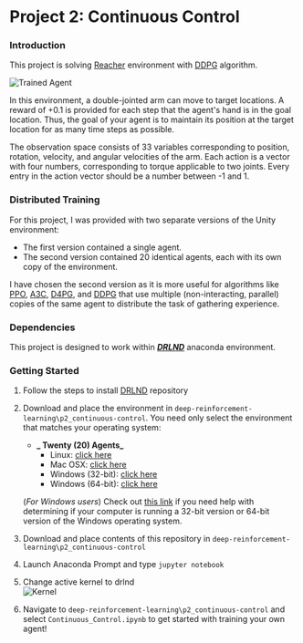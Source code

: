 [//]: # (Image References)

[image1]: https://user-images.githubusercontent.com/10624937/43851024-320ba930-9aff-11e8-8493-ee547c6af349.gif "Trained Agent"
[image2]: https://user-images.githubusercontent.com/10624937/42386929-76f671f0-8106-11e8-9376-f17da2ae852e.png "Kernel"


# Project 2: Continuous Control

### Introduction

This project is solving [Reacher](https://github.com/Unity-Technologies/ml-agents/blob/master/docs/Learning-Environment-Examples.md#reacher) environment with [DDPG](https://towardsdatascience.com/deep-deterministic-policy-gradients-explained-2d94655a9b7b) algorithm.

![Trained Agent][image1]

In this environment, a double-jointed arm can move to target locations. A reward of +0.1 is provided for each step that the agent's hand is in the goal location. Thus, the goal of your agent is to maintain its position at the target location for as many time steps as possible.

The observation space consists of 33 variables corresponding to position, rotation, velocity, and angular velocities of the arm. Each action is a vector with four numbers, corresponding to torque applicable to two joints. Every entry in the action vector should be a number between -1 and 1.

### Distributed Training

For this project, I was provided with two separate versions of the Unity environment:
- The first version contained a single agent.
- The second version contained 20 identical agents, each with its own copy of the environment.  

I have chosen the second version as it is more useful for algorithms like [PPO](https://arxiv.org/pdf/1707.06347.pdf), [A3C](https://arxiv.org/pdf/1602.01783.pdf), [D4PG](https://openreview.net/pdf?id=SyZipzbCb), and [DDPG](https://towardsdatascience.com/deep-deterministic-policy-gradients-explained-2d94655a9b7b) that use multiple (non-interacting, parallel) copies of the same agent to distribute the task of gathering experience.  
### Dependencies
This project is designed to work within **_[DRLND](https://github.com/udacity/deep-reinforcement-learning#dependencies)_** anaconda environment.

### Getting Started
1. Follow the steps to install [DRLND](https://github.com/udacity/deep-reinforcement-learning#dependencies) repository

2. Download and place the environment in `deep-reinforcement-learning\p2_continuous-control`.  You need only select the environment that matches your operating system:

    - **_ Twenty (20) Agents_**
        - Linux: [click here](https://s3-us-west-1.amazonaws.com/udacity-drlnd/P2/Reacher/Reacher_Linux.zip)
        - Mac OSX: [click here](https://s3-us-west-1.amazonaws.com/udacity-drlnd/P2/Reacher/Reacher.app.zip)
        - Windows (32-bit): [click here](https://s3-us-west-1.amazonaws.com/udacity-drlnd/P2/Reacher/Reacher_Windows_x86.zip)
        - Windows (64-bit): [click here](https://s3-us-west-1.amazonaws.com/udacity-drlnd/P2/Reacher/Reacher_Windows_x86_64.zip)
    
    (_For Windows users_) Check out [this link](https://support.microsoft.com/en-us/help/827218/how-to-determine-whether-a-computer-is-running-a-32-bit-version-or-64) if you need help with determining if your computer is running a 32-bit version or 64-bit version of the Windows operating system.

3. Download and place contents of this repository in `deep-reinforcement-learning\p2_continuous-control`

4. Launch Anaconda Prompt and type `jupyter notebook`

5. Change active kernel to drlnd  
![Kernel][image2]

6. Navigate to `deep-reinforcement-learning\p2_continuous-control` and select `Continuous_Control.ipynb` to get started with training your own agent!  
